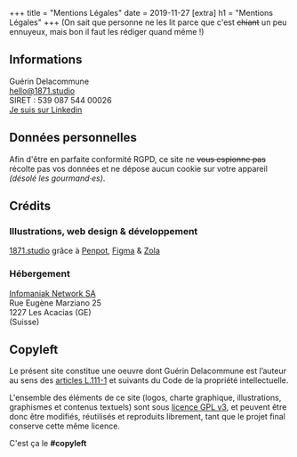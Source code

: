 +++
title = "Mentions Légales"
date = 2019-11-27
[extra]
h1 = "Mentions Légales"
+++
(On sait que personne ne les lit parce que c'est ~~chiant~~ un peu ennuyeux, mais bon il faut les rédiger quand même&nbsp;!)

## Informations
Guérin Delacommune  \
[hello@1871.studio](mailto:hello@1871.studio)  \
SIRET&nbsp;: 539 087 544 00026  \
[Je suis sur Linkedin](https://www.linkedin.com/in/concepteur-numerique)

## Données personnelles
Afin d'être en parfaite conformité <span class="fk-pill">RGPD</span>, ce site ne ~~vous espionne pas~~ récolte pas vos données et ne dépose aucun cookie sur votre appareil *(désolé les gourmand·es)*.

## Crédits
### Illustrations, web design & développement
[1871.studio](https://1871.studio) grâce à [Penpot](https://penpot.app), [Figma](https://www.figma.com) & [Zola](https://www.getzola.org)

### Hébergement
[Infomaniak Network SA](https://www.infomaniak.com)  \
Rue Eugène Marziano 25  \
1227 Les Acacias (GE)  \
(Suisse)

## Copyleft
Le présent site constitue une oeuvre dont Guérin Delacommune est l’auteur au sens des [articles L.111-1](https://www.legifrance.gouv.fr/codes/article_lc/LEGIARTI000042814694) et suivants du Code de la propriété intellectuelle.

L'ensemble des éléments de ce site (logos, charte graphique, illustrations, graphismes et contenus textuels) sont sous [licence GPL v3](https://opensource.org/licenses/gpl-3.0.html), et peuvent être donc être modifiés, réutilisés et reproduits librement, tant que le projet final conserve cette même licence.

C'est ça le <strong class="fk-pill">#copyleft</strong>